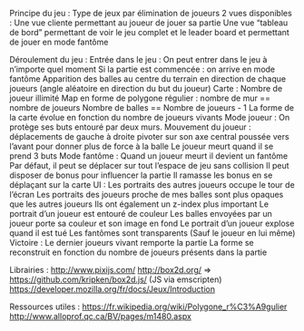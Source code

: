 Principe du jeu :
Type de jeux par élimination de joueurs
2 vues disponibles :
Une vue cliente permettant au joueur de jouer sa partie
Une vue “tableau de bord” permettant de voir le jeu complet et le leader board et permettant de jouer en mode fantôme

Déroulement du jeu :
Entrée dans le jeu :
On peut entrer dans le jeu à n’importe quel moment
Si la partie est commencée : on arrive en mode fantôme
Apparition des balles au centre du terrain en direction de chaque joueurs (angle aléatoire en direction du but du joueur)
Carte : 
Nombre de joueur illimité
Map en forme de polygone régulier : 
nombre de mur == nombre de joueurs
Nombre de balles == Nombre de joueurs - 1
La forme de la carte évolue en fonction du nombre de joueurs vivants
Mode joueur : 
On protège ses buts entouré par deux murs.
Mouvement du joueur :
déplacements de gauche à droite
pivoter sur son axe central
poussée vers l’avant pour donner plus de force à la balle
Le joueur meurt quand il se prend 3 buts
Mode fantôme : 
Quand un joueur meurt il devient un fantôme
Par défaut, il peut se déplacer sur tout l’espace de jeu sans collision
Il peut disposer de bonus pour influencer la partie
Il ramasse les bonus en se déplaçant sur la carte
UI : 
Les portraits des autres joueurs occupe le tour de l’écran
Les portraits des joueurs proche de mes balles sont plus opaques que les autres joueurs
Ils ont également un z-index plus important
Le portrait d’un joueur est entouré de couleur 
Les balles envoyées par un joueur porte sa couleur et son image en fond
Le portrait d’un joueur explose quand il est tué
Les fantômes sont transparents (Sauf le joueur en lui même)
Victoire : 
Le dernier joueurs vivant remporte la partie
La forme se reconstruit en fonction du nombre de joueurs présents dans la partie

Librairies :
http://www.pixijs.com/
http://box2d.org/ => https://github.com/kripken/box2d.js/ (JS via emscripten)
https://developer.mozilla.org/fr/docs/Jeux/Introduction

Ressources utiles :
https://fr.wikipedia.org/wiki/Polygone_r%C3%A9gulier
http://www.alloprof.qc.ca/BV/pages/m1480.aspx


